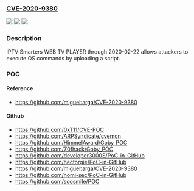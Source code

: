 ### [CVE-2020-9380](https://cve.mitre.org/cgi-bin/cvename.cgi?name=CVE-2020-9380)
![](https://img.shields.io/static/v1?label=Product&message=n%2Fa&color=blue)
![](https://img.shields.io/static/v1?label=Version&message=n%2Fa&color=blue)
![](https://img.shields.io/static/v1?label=Vulnerability&message=n%2Fa&color=brighgreen)

### Description

IPTV Smarters WEB TV PLAYER through 2020-02-22 allows attackers to execute OS commands by uploading a script.

### POC

#### Reference
- https://github.com/migueltarga/CVE-2020-9380

#### Github
- https://github.com/0xT11/CVE-POC
- https://github.com/ARPSyndicate/cvemon
- https://github.com/HimmelAward/Goby_POC
- https://github.com/Z0fhack/Goby_POC
- https://github.com/developer3000S/PoC-in-GitHub
- https://github.com/hectorgie/PoC-in-GitHub
- https://github.com/migueltarga/CVE-2020-9380
- https://github.com/nomi-sec/PoC-in-GitHub
- https://github.com/soosmile/POC


